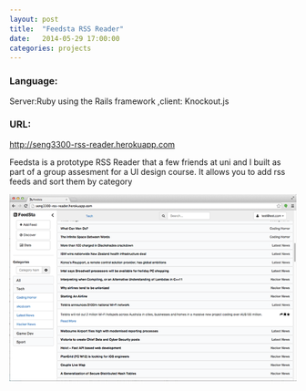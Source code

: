 ```yaml
---
layout: post
title:  "Feedsta RSS Reader"
date:   2014-05-29 17:00:00
categories: projects
---
```


<div>
<h3 class="inline">Language:</h3> 
<p class="inline">Server:Ruby using the Rails framework ,client: Knockout.js</p>
<h3 class="inline">URL:</h3>
<a class="inline" href="http://seng3300-rss-reader.herokuapp.com/users/sign_up">http://seng3300-rss-reader.herokuapp.com</a>
<p clas="inline"> Feedsta is a prototype RSS Reader that a few friends at uni and I built as part of a group assesment for a UI design course. It allows you to add rss feeds and sort them by category</p>
<img src="/assets/feedsta.png" />
</div>

